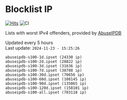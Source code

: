 # Blocklist IP

[![Hits](https://hits.seeyoufarm.com/api/count/incr/badge.svg?url=https%3A%2F%2Fgithub.com%2Fborestad%2Fblocklist-ip%2F&count_bg=%2379C83D&title_bg=%23555555&icon=&icon_color=%23E7E7E7&title=hits&edge_flat=false)](https://hits.seeyoufarm.com)  ![CI](https://img.shields.io/github/workflow/status/borestad/blocklist-ip/CI?style=flat-square)

Lists with worst IPv4 offenders, provided by [AbuseIPDB](https://www.abuseipdb.com/)

<!-- FOOTER-PLACEHOLDER -->
Updated every 5 hours<br>
Last update: `2024-11-23 - 15:25:26`
```
abuseipdb-s100-1d.ipset (24330 ip)
abuseipdb-s100-2d.ipset (28822 ip)
abuseipdb-s100-3d.ipset (31636 ip)
abuseipdb-s100-7d.ipset (38788 ip)
abuseipdb-s100-30d.ipset (70656 ip)
abuseipdb-s100-60d.ipset (108145 ip)
abuseipdb-s100-90d.ipset (135065 ip)
abuseipdb-s100-120d.ipset (158101 ip)
abuseipdb-s100-all.ipset (703118 ip)
```
